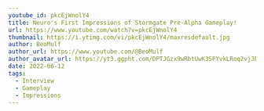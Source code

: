 ```yaml
---
youtube_id: pkcEjWnolY4
title: Neuro's First Impressions of Stormgate Pre-Alpha Gameplay!
url: https://www.youtube.com/watch?v=pkcEjWnolY4
thumbnail: https://i.ytimg.com/vi/pkcEjWnolY4/maxresdefault.jpg
author: BeoMulf
author_url: https://www.youtube.com/@BeoMulf
author_avatar_url: https://yt3.ggpht.com/DPTJGzx9wRbtUwK3SPYvkLRoq2vjJETFoDi6Yir-9qFp82o2ChvPneMBXPOawDWr3UxdNIk_=s88-c-k-c0x00ffffff-no-rj
date: 2022-06-12
tags:
  - Interview
  - Gameplay
  - Impressions
---
```

